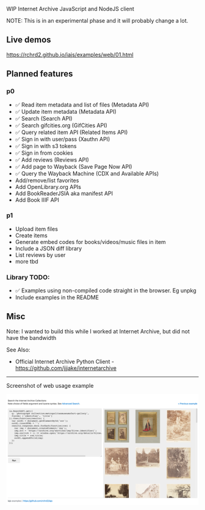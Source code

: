 WIP Internet Archive JavaScript and NodeJS client

NOTE: This is in an experimental phase and it will probably change a lot.

## Live demos

<https://rchrd2.github.io/iajs/examples/web/01.html>

## Planned features

### p0

- ✅ Read item metadata and list of files (Metadata API)
- ✅ Update item metadata (Metadata API)
- ✅ Search (Search API)
- ✅ Search gifcities.org (GifCities API)
- ✅ Query related item API (Related Items API)
- ✅ Sign in with user/pass (Xauthn API)
- ✅ Sign in with s3 tokens
- ✅ Sign in from cookies
- ✅ Add reviews (Reviews API)
- ✅ Add page to Wayback (Save Page Now API)
- ✅ Query the Wayback Machine (CDX and Available APIs)
- Add/remove/list favorites
- Add OpenLibrary.org APIs
- Add BookReaderJSIA aka manifest API
- Add Book IIIF API

### p1

- Upload item files
- Create items
- Generate embed codes for books/videos/music files in item
- Include a JSON diff library
- List reviews by user
- more tbd

### Library TODO:

- ✅ Examples using non-compiled code straight in the browser. Eg unpkg
- Include examples in the README

## Misc

Note:
I wanted to build this while I worked at Internet Archive, but did not have the bandwidth

See Also:

- Official Internet Archive Python Client - https://github.com/jjjake/internetarchive

---

Screenshot of web usage example

![screenshot](./documentation/img/examples-ss-1.png)
